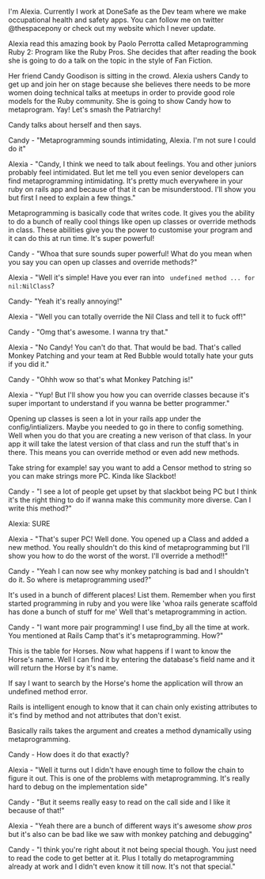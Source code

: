 I'm Alexia. Currently I work at DoneSafe as the Dev team where we make
occupational health and safety apps. You can follow me on twitter @thespacepony or
check out my website which I never update.

Alexia read this amazing book by Paolo Perrotta called Metaprogramming Ruby 2:
Program like the Ruby Pros. She decides that after reading the book she is going
to do a talk on the topic in the style of Fan Fiction.

Her friend Candy Goodison is sitting in the crowd. Alexia ushers Candy to get up
and join her on stage because she believes there needs to be more women doing
technical talks at meetups in order to provide good role models for the Ruby
community. She is going to show Candy how to metaprogram. Yay! Let's smash the
Patriarchy!

Candy talks about herself and then says.

Candy - "Metaprogramming sounds intimidating, Alexia. I'm not sure I could do
it"

Alexia - "Candy, I think we need to talk about feelings. You and other juniors
probably feel intimidated. But let me tell you even senior developers can find
metaprogramming intimidating. It's pretty much everywhere in your ruby on rails
app and because of that it can be misunderstood. I'll show you but first I need
to explain a few things."

Metaprogramming is basically code that writes code. It gives you the ability to
do a bunch of really cool things like open up classes or override methods in
class. These abilities give you the power to customise your program and it can
do this at run time. It's super powerful!

Candy - "Whoa that sure sounds super powerful! What do you mean when you say you
can open up classes and override methods?"

Alexia - "Well it's simple! Have you ever ran into ` undefined method ... for
nil:NilClass`?

Candy- "Yeah it's really annoying!"

Alexia - "Well you can totally override the Nil Class and tell it to fuck off!"

Candy - "Omg that's awesome. I wanna try that."

Alexia - "No Candy! You can't do that. That would be bad. That's called Monkey
Patching and your team at Red Bubble would totally hate your guts if you did
it."

Candy - "Ohhh wow so that's what Monkey Patching is!"

Alexia - "Yup! But I'll show you how you can override classes because it's super
important to understand if you wanna be better programmer."

Opening up classes is seen a lot in your rails app under the config/intializers.
Maybe you needed to go in there to config something. Well when you do that you
are creating a new verison of that class. In your app it will take the latest
version of that class and run the stuff that's in there. This means you can
override method or even add new methods.

Take string for example! say you want to add a Censor method to string so you
can make strings more PC. Kinda like Slackbot!

Candy - "I see a lot of people get upset by that slackbot being PC but I think
it's the right thing to do if wanna make this community more diverse. Can I
write this method?"

Alexia: SURE

Alexia - "That's super PC! Well done. You opened up a Class and added a new
method. You really shouldn't do this kind of metaprogramming but I'll show you
how to do the worst of the worst. I'll override a method!!"

Candy - "Yeah I can now see why monkey patching is bad and I shouldn't do it. So
where is metaprogramming used?"

It's used in a bunch of different places! List them. Remember when you first
started programming in ruby and you were like 'whoa rails generate scaffold has
done a bunch of stuff for me' Well that's metaprogramming in action.

Candy - "I want more pair programming! I use find_by all the time at work. You
mentioned at Rails Camp that's it's metaprogramming. How?"

This is the table for Horses. Now what happens if I want to know the Horse's
name. Well I can find it by entering the database's field name and it will
return the Horse by it's name.

If say I want to search by the Horse's home the application will throw an
undefined method error.

Rails is intelligent enough to know that it can chain only existing attributes
to it's find by method and not  attributes that don't exist.

Basically rails takes the argument and creates a method dynamically using
metaprogramming.

Candy - How does it do that exactly?

Alexia - "Well it turns out I didn't have enough time to follow the chain to
figure it out. This is one of the problems with metaprogramming. It's really
hard to debug on the implementation side"

Candy - "But it seems really easy to read on the call side and I like it because
of that!"

Alexia - "Yeah there are a bunch of different ways it's awesome *show pros* but
it's also can be bad like we saw with monkey patching and debugging"

Candy - "I think you're right about it not being special though. You just need
to read the code to get better at it. Plus I totally do metaprogramming already
at work and I didn't even know it till now. It's not that special."
